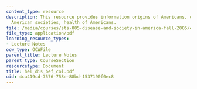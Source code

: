 ```yaml
---
content_type: resource
description: This resource provides information origins of Americans, overview of
  American societies, health of Americans.
file: /media/courses/sts-005-disease-and-society-in-america-fall-2005/4ca419cd7576758e88bd1537190f0ec8_hel_dis_bef_col.pdf
file_type: application/pdf
learning_resource_types:
- Lecture Notes
ocw_type: OCWFile
parent_title: Lecture Notes
parent_type: CourseSection
resourcetype: Document
title: hel_dis_bef_col.pdf
uid: 4ca419cd-7576-758e-88bd-1537190f0ec8
---
```

